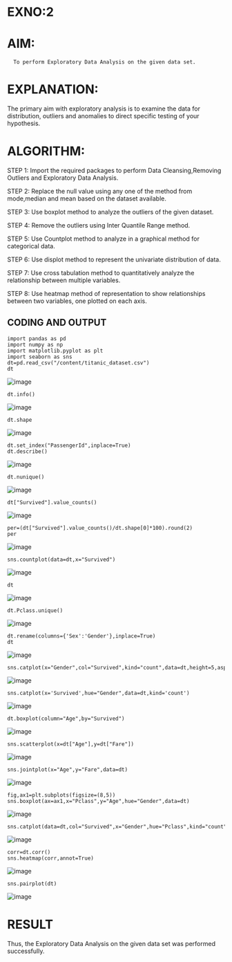 # EXNO:2
# AIM:
      To perform Exploratory Data Analysis on the given data set.
      
# EXPLANATION:
  The primary aim with exploratory analysis is to examine the data for distribution, outliers and anomalies to direct specific testing of your hypothesis.
  
# ALGORITHM:
STEP 1: Import the required packages to perform Data Cleansing,Removing Outliers and Exploratory Data Analysis.

STEP 2: Replace the null value using any one of the method from mode,median and mean based on the dataset available.

STEP 3: Use boxplot method to analyze the outliers of the given dataset.

STEP 4: Remove the outliers using Inter Quantile Range method.

STEP 5: Use Countplot method to analyze in a graphical method for categorical data.

STEP 6: Use displot method to represent the univariate distribution of data.

STEP 7: Use cross tabulation method to quantitatively analyze the relationship between multiple variables.

STEP 8: Use heatmap method of representation to show relationships between two variables, one plotted on each axis.

## CODING AND OUTPUT
```
import pandas as pd
import numpy as np
import matplotlib.pyplot as plt
import seaborn as sns
dt=pd.read_csv("/content/titanic_dataset.csv")
dt
```
![image](https://github.com/Kalpanareshma/EXNO2DS/assets/122040453/1d9eff83-45dd-45f6-8e05-a60443a28c93)
```
dt.info()
```
![image](https://github.com/Kalpanareshma/EXNO2DS/assets/122040453/9d3a9f34-afc7-4575-9700-4a3a9d06bcf2)
```
dt.shape
```
![image](https://github.com/Kalpanareshma/EXNO2DS/assets/122040453/2e552cda-c340-4c14-81bb-ce0a638212c6)
```
dt.set_index("PassengerId",inplace=True)
dt.describe()
```
![image](https://github.com/Kalpanareshma/EXNO2DS/assets/122040453/2e3db065-da65-4184-81e9-09b195e0b91d)
```
dt.nunique()
```
![image](https://github.com/Kalpanareshma/EXNO2DS/assets/122040453/97151d1c-ef1a-44df-885a-15f77cade99a)
```
dt["Survived"].value_counts()
```
![image](https://github.com/Kalpanareshma/EXNO2DS/assets/122040453/a547fdac-8e3f-43f2-9932-fa2c2a265134)
```
per=(dt["Survived"].value_counts()/dt.shape[0]*100).round(2)
per
```
![image](https://github.com/Kalpanareshma/EXNO2DS/assets/122040453/8eced09f-2a18-4e3f-bd13-243701048fc5)
```
sns.countplot(data=dt,x="Survived")
```
![image](https://github.com/Kalpanareshma/EXNO2DS/assets/122040453/34adfa76-c868-440d-b0c6-d97ebe93e351)
```
dt
```
![image](https://github.com/Kalpanareshma/EXNO2DS/assets/122040453/ff6a85fa-f2ce-4769-93c8-b596fcaaad17)
```
dt.Pclass.unique()
```
![image](https://github.com/Kalpanareshma/EXNO2DS/assets/122040453/58fef3e0-6e22-489a-a2b9-85fc559daffa)
```
dt.rename(columns={'Sex':'Gender'},inplace=True)
dt
```
![image](https://github.com/Kalpanareshma/EXNO2DS/assets/122040453/8bb0fc68-5f7a-4005-80c6-b4706fd4cd3b)
```
sns.catplot(x="Gender",col="Survived",kind="count",data=dt,height=5,aspect=.7)
```
![image](https://github.com/Kalpanareshma/EXNO2DS/assets/122040453/9af5b685-0281-43c4-bcda-dff99e437f3c)
```
sns.catplot(x='Survived',hue="Gender",data=dt,kind='count')
```
![image](https://github.com/Kalpanareshma/EXNO2DS/assets/122040453/8555cc95-07c9-4436-a2a7-f2eb918d171d)
```
dt.boxplot(column="Age",by="Survived")
```
![image](https://github.com/Kalpanareshma/EXNO2DS/assets/122040453/472e3846-e3dc-4391-813e-cd7d2eaccaf9)
```
sns.scatterplot(x=dt["Age"],y=dt["Fare"])
```
![image](https://github.com/Kalpanareshma/EXNO2DS/assets/122040453/2d4244b8-65d1-46f3-a848-c4e5c57928f5)
```
sns.jointplot(x="Age",y="Fare",data=dt)
```
![image](https://github.com/Kalpanareshma/EXNO2DS/assets/122040453/25fae9cf-16d8-46b0-b427-b9bd7b47f027)
```
fig,ax1=plt.subplots(figsize=(8,5))
sns.boxplot(ax=ax1,x="Pclass",y="Age",hue="Gender",data=dt)
```
![image](https://github.com/Kalpanareshma/EXNO2DS/assets/122040453/839a046e-ac0d-483c-b09f-544f1608dde0)
```
sns.catplot(data=dt,col="Survived",x="Gender",hue="Pclass",kind="count")
```
![image](https://github.com/Kalpanareshma/EXNO2DS/assets/122040453/61b5359f-119c-41a3-bbc9-a301c5cc5196)
```
corr=dt.corr()
sns.heatmap(corr,annot=True)
```
![image](https://github.com/Kalpanareshma/EXNO2DS/assets/122040453/1a358d7b-b6ed-45b6-8266-18c249421323)
```
sns.pairplot(dt)
```
![image](https://github.com/Kalpanareshma/EXNO2DS/assets/122040453/a32237e1-689e-43d6-8765-d5deed872071)





















# RESULT
   Thus, the Exploratory Data Analysis on the given data set was performed successfully. 
